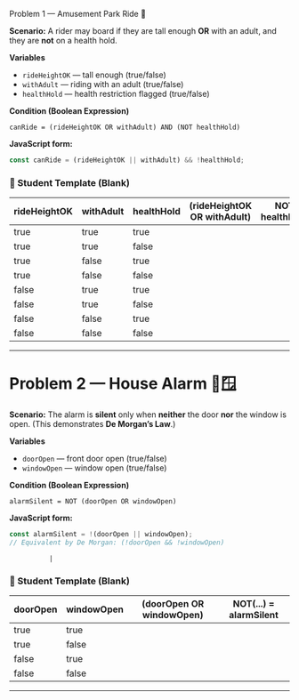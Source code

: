  Problem 1 — Amusement Park Ride 🎢

**Scenario:** A rider may board if they are tall enough **OR** with an adult, and they are **not** on a health hold.

**Variables**

* `rideHeightOK` — tall enough (true/false)
* `withAdult` — riding with an adult (true/false)
* `healthHold` — health restriction flagged (true/false)

**Condition (Boolean Expression)**

```
canRide = (rideHeightOK OR withAdult) AND (NOT healthHold)
```

**JavaScript form:**

```js
const canRide = (rideHeightOK || withAdult) && !healthHold;
```


### 📝 Student Template (Blank)

| rideHeightOK | withAdult | healthHold | (rideHeightOK OR withAdult) | NOT healthHold | canRide |
| ------------ | --------- | ---------- | --------------------------- | -------------- | ------- |
| true         | true      | true       |                             |                |         |
| true         | true      | false      |                             |                |         |
| true         | false     | true       |                             |                |         |
| true         | false     | false      |                             |                |         |
| false        | true      | true       |                             |                |         |
| false        | true      | false      |                             |                |         |
| false        | false     | true       |                             |                |         |
| false        | false     | false      |                             |                |         |

---

# Problem 2 — House Alarm 🚪🪟

**Scenario:** The alarm is **silent** only when **neither** the door **nor** the window is open. (This demonstrates **De Morgan’s Law**.)

**Variables**

* `doorOpen` — front door open (true/false)
* `windowOpen` — window open (true/false)

**Condition (Boolean Expression)**

```
alarmSilent = NOT (doorOpen OR windowOpen)
```

**JavaScript form:**

```js
const alarmSilent = !(doorOpen || windowOpen);
// Equivalent by De Morgan: (!doorOpen && !windowOpen)
```

              |

### 📝 Student Template (Blank)

| doorOpen | windowOpen | (doorOpen OR windowOpen) | NOT(...) = alarmSilent |
| -------- | ---------- | ------------------------ | ---------------------- |
| true     | true       |                          |                        |
| true     | false      |                          |                        |
| false    | true       |                          |                        |
| false    | false      |                          |                        |

---